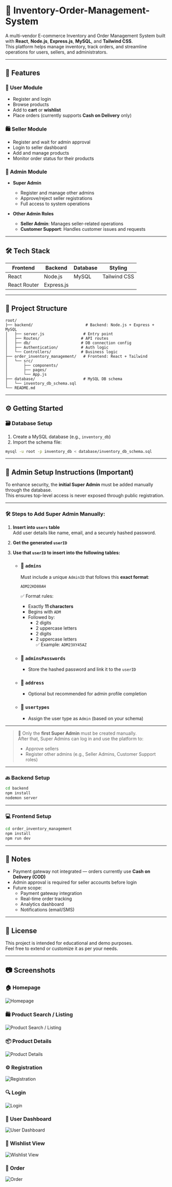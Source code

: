 # 🛒 Inventory-Order-Management-System

A multi-vendor E-commerce Inventory and Order Management System built with **React**, **Node.js**, **Express.js**, **MySQL**, and **Tailwind CSS**.  
This platform helps manage inventory, track orders, and streamline operations for users, sellers, and administrators.

---

## 🚀 Features

### 👤 User Module
- Register and login
- Browse products
- Add to **cart** or **wishlist**
- Place orders (currently supports **Cash on Delivery** only)

### 🛍️ Seller Module
- Register and wait for admin approval
- Login to seller dashboard
- Add and manage products
- Monitor order status for their products

### 🔧 Admin Module
- **Super Admin**
  - Register and manage other admins
  - Approve/reject seller registrations
  - Full access to system operations

- **Other Admin Roles**
  - **Seller Admin**: Manages seller-related operations
  - **Customer Support**: Handles customer issues and requests

---

## 🛠️ Tech Stack

| Frontend       | Backend          | Database | Styling       |
|----------------|------------------|----------|----------------|
| React          | Node.js          | MySQL    | Tailwind CSS   |
| React Router   | Express.js       |          |                |

---

## 📁 Project Structure

```
root/
├── backend/                       # Backend: Node.js + Express + MySQL
│   ├── server.js                 # Entry point
│   ├── Routes/                  # API routes
│   ├── db/                      # DB connection config
│   ├── Authentication/          # Auth logic
│   └── Controllers/             # Business logic
├── order_inventory_management/   # Frontend: React + Tailwind
│   └── src/
│       ├── components/
│       ├── pages/
│       └── App.js
├── database/                     # MySQL DB schema
│   └── inventory_db_schema.sql
└── README.md
```

---

## ⚙️ Getting Started

### 🗃️ Database Setup

1. Create a MySQL database (e.g., `inventory_db`)
2. Import the schema file:

```bash
mysql -u root -p inventory_db < database/inventory_db_schema.sql
```
---

## 🔐 Admin Setup Instructions (Important)

To enhance security, the **initial Super Admin** must be added manually through the database.  
This ensures top-level access is never exposed through public registration.

---

### 🛠️ Steps to Add Super Admin Manually:

1. **Insert into `users` table**  
   Add user details like name, email, and a securely hashed password.

2. **Get the generated `userID`**

3. **Use that `userID` to insert into the following tables:**

   - ### 🔹 `admins`
     Must include a unique `AdminID` that follows this **exact format**:

     ```
     ADM22KD80AH
     ```

     ✅ Format rules:
     - Exactly **11 characters**
     - Begins with `ADM`
     - Followed by:
       - 2 digits
       - 2 uppercase letters
       - 2 digits
       - 2 uppercase letters  
     ✅ Example: `ADM23XY45AZ`

   - ### 🔹 `adminsPasswords`
     - Store the hashed password and link it to the `userID`

   - ### 🔹 `address`
     - Optional but recommended for admin profile completion

   - ### 🔹 `usertypes`
     - Assign the user type as `Admin` (based on your schema)

---

> 🔐 Only the **first Super Admin** must be created manually.  
> After that, Super Admins can log in and use the platform to:
> - Approve sellers
> - Register other admins (e.g., Seller Admins, Customer Support roles)

---

### 🔙 Backend Setup

```bash
cd backend
npm install
nodemon server
```

---

### 💻 Frontend Setup

```bash
cd order_inventory_management
npm install
npm run dev
```

---

## 📌 Notes

- Payment gateway not integrated — orders currently use **Cash on Delivery (COD)**
- Admin approval is required for seller accounts before login
- Future scope:
  - Payment gateway integration
  - Real-time order tracking
  - Analytics dashboard
  - Notifications (email/SMS)

---

## 📄 License

This project is intended for educational and demo purposes.  
Feel free to extend or customize it as per your needs.

---

## 📷 Screenshots

### 🏠 Homepage
![Homepage](https://github.com/user-attachments/assets/558cd427-da64-4f5e-8e3f-32ed3238e1be)

### 🛍️ Product Search / Listing
![Product Search / Listing](https://github.com/user-attachments/assets/9ae03798-c6ed-46d5-9b09-0c0acb232601)

### 📦 Product Details
![Product Details](https://github.com/user-attachments/assets/c5c20014-ec2e-42f7-8221-98515faa2b70)

### ⚙️ Registration
![Registration](https://github.com/user-attachments/assets/2e9d3552-e70d-4885-968d-f3032e38bd86)

### 🔍 Login
![Login](https://github.com/user-attachments/assets/cfb38ed1-5be0-4774-8a02-c8fbf33cbad3)

### 🧾 User Dashboard
![User Dashboard](https://github.com/user-attachments/assets/f3f52c5a-2eec-4011-abd2-fa95b669f95b)

### 🛒 Wishlist View
![Wishlist View](https://github.com/user-attachments/assets/7ce64dcb-8b12-403b-9949-6c44dc164a48)

### 👤 Order
![Order](https://github.com/user-attachments/assets/5cb7b3c4-8a90-49cb-80c9-d757a93fd276)
